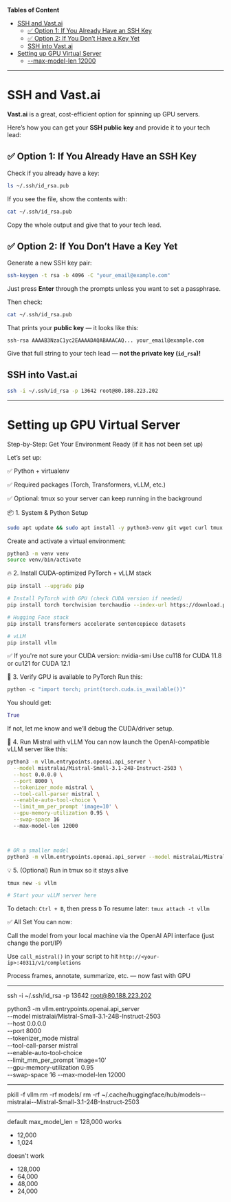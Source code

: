 **Tables of Content**

- [SSH and Vast.ai](#ssh-and-vastai)
  - [✅ Option 1: If You Already Have an SSH Key](#-option-1-if-you-already-have-an-ssh-key)
  - [✅ Option 2: If You Don’t Have a Key Yet](#-option-2-if-you-dont-have-a-key-yet)
  - [SSH into Vast.ai](#ssh-into-vastai)
- [Setting up GPU Virtual Server](#setting-up-gpu-virtual-server)
  - [--max-model-len 12000](#--max-model-len-12000)

---

# SSH and Vast.ai

**Vast.ai** is a great, cost-efficient option for spinning up GPU servers.

Here’s how you can get your **SSH public key** and provide it to your tech lead:

## ✅ Option 1: If You Already Have an SSH Key

Check if you already have a key:

```bash
ls ~/.ssh/id_rsa.pub
```

If you see the file, show the contents with:

```bash
cat ~/.ssh/id_rsa.pub
```

Copy the whole output and give that to your tech lead.

## ✅ Option 2: If You Don’t Have a Key Yet

Generate a new SSH key pair:

```bash
ssh-keygen -t rsa -b 4096 -C "your_email@example.com"
```

Just press **Enter** through the prompts unless you want to set a passphrase.

Then check:

```bash
cat ~/.ssh/id_rsa.pub
```

That prints your **public key** — it looks like this:

```
ssh-rsa AAAAB3NzaC1yc2EAAAADAQABAAACAQ... your_email@example.com
```

Give that full string to your tech lead — **not the private key (`id_rsa`)!**

## SSH into Vast.ai

```bash
ssh -i ~/.ssh/id_rsa -p 13642 root@80.188.223.202
```

---

# Setting up GPU Virtual Server

Step-by-Step: Get Your Environment Ready (if it has not been set up)

Let’s set up:

✅ Python + virtualenv

✅ Required packages (Torch, Transformers, vLLM, etc.)

✅ Optional: tmux so your server can keep running in the background

📦 1. System & Python Setup

```bash
sudo apt update && sudo apt install -y python3-venv git wget curl tmux
```

Create and activate a virtual environment:

```bash
python3 -m venv venv
source venv/bin/activate
```

🔥 2. Install CUDA-optimized PyTorch + vLLM stack

```bash
pip install --upgrade pip

# Install PyTorch with GPU (check CUDA version if needed)
pip install torch torchvision torchaudio --index-url https://download.pytorch.org/whl/cu118

# Hugging Face stack
pip install transformers accelerate sentencepiece datasets

# vLLM
pip install vllm
```

✅ If you're not sure your CUDA version: nvidia-smi
Use cu118 for CUDA 11.8 or cu121 for CUDA 12.1

🧪 3. Verify GPU is available to PyTorch
Run this:

```python
python -c "import torch; print(torch.cuda.is_available())"
```

You should get:

```python
True
```

If not, let me know and we’ll debug the CUDA/driver setup.

🧠 4. Run Mistral with vLLM
You can now launch the OpenAI-compatible vLLM server like this:

```bash
python3 -m vllm.entrypoints.openai.api_server \
  --model mistralai/Mistral-Small-3.1-24B-Instruct-2503 \
  --host 0.0.0.0 \
  --port 8000 \
  --tokenizer_mode mistral \
  --tool-call-parser mistral \
  --enable-auto-tool-choice \
  --limit_mm_per_prompt 'image=10' \
  --gpu-memory-utilization 0.95 \
  --swap-space 16
  --max-model-len 12000



# OR a smaller model
python3 -m vllm.entrypoints.openai.api_server --model mistralai/Mistral-7B-Instruct-v0.2 --host 0.0.0.0 --port 8000 --tensor-parallel-size 4
```

💡 5. (Optional) Run in tmux so it stays alive

```bash
tmux new -s vllm

# Start your vLLM server here
```

To detach: `Ctrl + B`, then press `D`
To resume later: `tmux attach -t vllm`

✅ All Set
You can now:

Call the model from your local machine via the OpenAI API interface (just change the port/IP)

Use `call_mistral()` in your script to hit `http://<your-ip>:40311/v1/completions`

Process frames, annotate, summarize, etc. — now fast with GPU

---

ssh -i ~/.ssh/id_rsa -p 13642 root@80.188.223.202

python3 -m vllm.entrypoints.openai.api_server \
 --model mistralai/Mistral-Small-3.1-24B-Instruct-2503 \
 --host 0.0.0.0 \
 --port 8000 \
 --tokenizer_mode mistral \
 --tool-call-parser mistral \
 --enable-auto-tool-choice \
 --limit_mm_per_prompt 'image=10' \
 --gpu-memory-utilization 0.95 \
 --swap-space 16
--max-model-len 12000

---

pkill -f vllm
rm -rf models/
rm -rf ~/.cache/huggingface/hub/models--mistralai--Mistral-Small-3.1-24B-Instruct-2503

---

default max_model_len = 128,000
works

- 12,000
- 1,024

doesn't work

- 128,000
- 64,000
- 48,000
- 24,000
